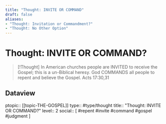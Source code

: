 ```yaml
---
title: "Thought: INVITE OR COMMAND"
draft: false
aliases:
- "Thought: Invitation or Commandment?"
- "Thought: No Other Option"
---
```

# Thought: INVITE OR COMMAND?
> [!Thought]
> In American churches people are INVITED to receive the Gospel; this is a un-Biblical heresy.
> God COMMANDS all people to repent and believe the Gospel.
> Acts 17:30,31

## Dataview
ptopic:: [[topic-THE-GOSPEL]]
type:: #type/thought
title:: "Thought: INVITE OR COMMAND?"
level:: 2
social:: [ #repent #invite #command #gospel #judgment ]